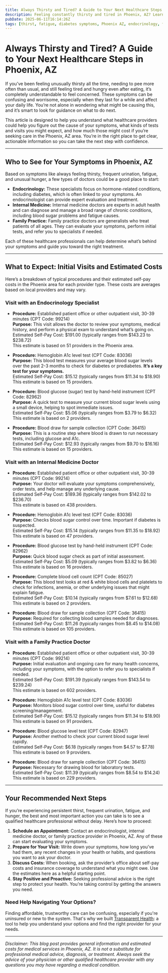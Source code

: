 ```yaml
---
title: Always Thirsty and Tired? A Guide to Your Next Healthcare Steps in Phoenix, AZ
description: Feeling constantly thirsty and tired in Phoenix, AZ? Learn who to see and what initial costs to expect for your care.
pubDate: 2025-06-11T16:14:26Z
tags: [thirst, fatigue, diabetes symptoms, Phoenix AZ, endocrinology, family practice, internal medicine, healthcare costs]
---
```


# Always Thirsty and Tired? A Guide to Your Next Healthcare Steps in Phoenix, AZ

If you’ve been feeling unusually thirsty all the time, needing to pee more often than usual, and still feeling tired and hungry even after eating, it’s completely understandable to feel concerned. These symptoms can be confusing and worrisome, especially when they last for a while and affect your daily life. You’re not alone in wondering what might be causing this, and it’s smart to look for guidance on what to do next.

This article is designed to help you understand what healthcare providers could help you figure out the cause of your symptoms, what kinds of tests and visits you might expect, and how much those might cost if you’re seeking care in the Phoenix, AZ area. You’re in the right place to get clear, actionable information so you can take the next step with confidence.

---

## Who to See for Your Symptoms in Phoenix, AZ

Based on symptoms like always feeling thirsty, frequent urination, fatigue, and unusual hunger, a few types of doctors could be a good place to start:

- **Endocrinology:** These specialists focus on hormone-related conditions, including diabetes, which is often linked to your symptoms. An endocrinologist can provide expert evaluation and treatment.
- **Internal Medicine:** Internal medicine doctors are experts in adult health and can diagnose and manage a broad range of chronic conditions, including blood sugar problems and fatigue causes.
- **Family Practice:** Family practice doctors are generalists who treat patients of all ages. They can evaluate your symptoms, perform initial tests, and refer you to specialists if needed.

Each of these healthcare professionals can help determine what’s behind your symptoms and guide you toward the right treatment.

---

## What to Expect: Initial Visits and Estimated Costs

Here’s a breakdown of typical procedures and their estimated self-pay costs in the Phoenix area for each provider type. These costs are averages based on local providers and may vary.

### Visit with an Endocrinology Specialist

- **Procedure:** Established patient office or other outpatient visit, 30-39 minutes (CPT Code: 99214)  
  **Purpose:** This visit allows the doctor to review your symptoms, medical history, and perform a physical exam to understand what’s going on.  
  Estimated Self-Pay Cost: $191.00 (typically ranges from $143.23 to $238.72)  
  This estimate is based on 51 providers in the Phoenix area.

- **Procedure:** Hemoglobin A1c level test (CPT Code: 83036)  
  **Purpose:** This blood test measures your average blood sugar levels over the past 2-3 months to check for diabetes or prediabetes. **It’s a key test for your symptoms.**  
  Estimated Self-Pay Cost: $15.12 (typically ranges from $11.34 to $18.90)  
  This estimate is based on 15 providers.

- **Procedure:** Blood glucose (sugar) test by hand-held instrument (CPT Code: 82962)  
  **Purpose:** A quick test to measure your current blood sugar levels using a small device, helping to spot immediate issues.  
  Estimated Self-Pay Cost: $5.06 (typically ranges from $3.79 to $6.32)  
  This estimate is based on 2 providers.

- **Procedure:** Blood draw for sample collection (CPT Code: 36415)  
  **Purpose:** This is a routine step where blood is drawn to run necessary tests, including glucose and A1c.  
  Estimated Self-Pay Cost: $12.93 (typically ranges from $9.70 to $16.16)  
  This estimate is based on 15 providers.

### Visit with an Internal Medicine Doctor

- **Procedure:** Established patient office or other outpatient visit, 30-39 minutes (CPT Code: 99214)  
  **Purpose:** Your doctor will evaluate your symptoms comprehensively, order tests, and help manage any underlying cause.  
  Estimated Self-Pay Cost: $189.36 (typically ranges from $142.02 to $236.70)  
  This estimate is based on 438 providers.

- **Procedure:** Hemoglobin A1c level test (CPT Code: 83036)  
  **Purpose:** Checks blood sugar control over time. Important if diabetes is suspected.  
  Estimated Self-Pay Cost: $15.14 (typically ranges from $11.35 to $18.92)  
  This estimate is based on 47 providers.

- **Procedure:** Blood glucose test by hand-held instrument (CPT Code: 82962)  
  **Purpose:** Quick blood sugar check as part of initial assessment.  
  Estimated Self-Pay Cost: $5.09 (typically ranges from $3.82 to $6.36)  
  This estimate is based on 16 providers.

- **Procedure:** Complete blood cell count (CPT Code: 85027)  
  **Purpose:** This blood test looks at red & white blood cells and platelets to check for infections, anemia, or other underlying issues that might explain fatigue.  
  Estimated Self-Pay Cost: $10.14 (typically ranges from $7.61 to $12.68)  
  This estimate is based on 2 providers.

- **Procedure:** Blood draw for sample collection (CPT Code: 36415)  
  **Purpose:** Required for collecting blood samples needed for diagnoses.  
  Estimated Self-Pay Cost: $11.26 (typically ranges from $8.45 to $14.08)  
  This estimate is based on 105 providers.

### Visit with a Family Practice Doctor

- **Procedure:** Established patient office or other outpatient visit, 30-39 minutes (CPT Code: 99214)  
  **Purpose:** Initial evaluation and ongoing care for many health concerns, including your symptoms, with the option to refer you to specialists if needed.  
  Estimated Self-Pay Cost: $191.39 (typically ranges from $143.54 to $239.24)  
  This estimate is based on 602 providers.

- **Procedure:** Hemoglobin A1c level test (CPT Code: 83036)  
  **Purpose:** Monitors blood sugar control over time, useful for diabetes screening/management.  
  Estimated Self-Pay Cost: $15.12 (typically ranges from $11.34 to $18.90)  
  This estimate is based on 91 providers.

- **Procedure:** Blood glucose level test (CPT Code: 82947)  
  **Purpose:** Another method to check your current blood sugar level rapidly.  
  Estimated Self-Pay Cost: $6.18 (typically ranges from $4.57 to $7.78)  
  This estimate is based on 9 providers.

- **Procedure:** Blood draw for sample collection (CPT Code: 36415)  
  **Purpose:** Necessary for drawing blood for laboratory tests.  
  Estimated Self-Pay Cost: $11.39 (typically ranges from $8.54 to $14.24)  
  This estimate is based on 229 providers.

---

## Your Recommended Next Steps

If you’re experiencing persistent thirst, frequent urination, fatigue, and hunger, the best and most important action you can take is to see a qualified healthcare professional without delay. Here’s how to proceed:

1. **Schedule an Appointment:** Contact an endocrinologist, internal medicine doctor, or family practice provider in Phoenix, AZ. Any of these can start evaluating your symptoms.
2. **Prepare for Your Visit:** Write down your symptoms, how long you’ve had them, any recent changes in your health or habits, and questions you want to ask your doctor.
3. **Discuss Costs:** When booking, ask the provider’s office about self-pay costs and insurance coverage to understand what you might owe. Use the estimates here as a helpful starting point.
4. **Stay Positive and Proactive:** Seeking professional advice is the right step to protect your health. You’re taking control by getting the answers you need.

### Need Help Navigating Your Options?

Finding affordable, trustworthy care can be confusing, especially if you're uninsured or new to the system. That's why we built [Transparent Health](https://transparenthealth.ai): a tool to help you understand your options and find the right provider for your needs. 

---

*Disclaimer: This blog post provides general information and estimated costs for medical services in Phoenix, AZ. It is not a substitute for professional medical advice, diagnosis, or treatment. Always seek the advice of your physician or other qualified healthcare provider with any questions you may have regarding a medical condition.*